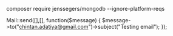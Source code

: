 
composer require jenssegers/mongodb --ignore-platform-reqs

Mail::send([],[], function($message) { $message->to("chintan.adatiya@gmail.com")->subject("Testing email"); });
